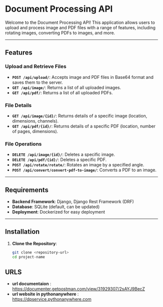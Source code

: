 # Document Processing API

Welcome to the Document Processing API! This application allows users to upload and process image and PDF files with a range of features, including rotating images, converting PDFs to images, and more.

---

## Features

### Upload and Retrieve Files
- **`POST /api/upload/`**: Accepts image and PDF files in Base64 format and saves them to the server.
- **`GET /api/image/`**: Returns a list of all uploaded images.
- **`GET /api/pdf/`**: Returns a list of all uploaded PDFs.

### File Details
- **`GET /api/image/{id}/`**: Returns details of a specific image (location, dimensions, channels).
- **`GET /api/pdf/{id}/`**: Returns details of a specific PDF (location, number of pages, dimensions).

### File Operations
- **`DELETE /api/image/{id}/`**: Deletes a specific image.
- **`DELETE /api/pdf/{id}/`**: Deletes a specific PDF.
- **`POST /api/rotate/rotate/`**: Rotates an image by a specified angle.
- **`POST /api/convert/convert-pdf-to-image/`**: Converts a PDF to an image.
---

## Requirements

- **Backend Framework**: Django, Django Rest Framework (DRF)
- **Database**: SQLite (default, can be updated)
- **Deployment**: Dockerized for easy deployment

---

## Installation

1. **Clone the Repository**:
   ```bash
   git clone <repository-url>
   cd project-name

## URLS
  - **url documentaion** : https://documenter.getpostman.com/view/31929307/2sAYJ9BecZ
  - **url website in pythonanywhere** : https://dpservice.pythonanywhere.com

